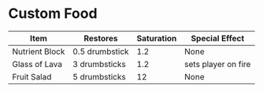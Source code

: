 # Custom Food

| Item | Restores | Saturation | Special Effect
|--|--|--|--|
|Nutrient Block| 0.5 drumbstick | 1.2 | None
|Glass of Lava| 3 drumbsticks| 1.2| sets player on fire
|Fruit Salad|5 drumbsticks| 12 |None|